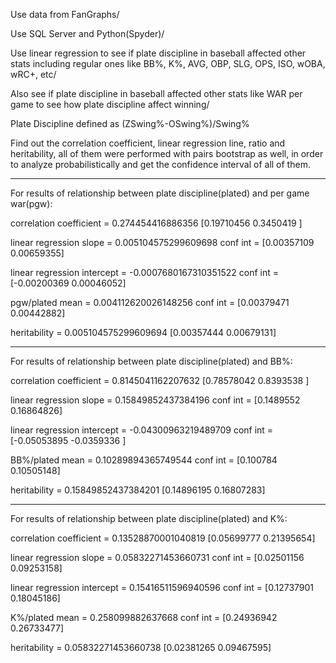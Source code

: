 Use data from FanGraphs/

Use SQL Server and Python(Spyder)/

Use linear regression to see if plate discipline in baseball affected other stats including regular ones like BB%, K%, AVG, OBP, SLG, OPS, ISO, wOBA, wRC+, etc/

Also see if plate discipline in baseball affected other stats like WAR per game to see how plate discipline affect winning/

Plate Discipline defined as (ZSwing%-OSwing%)/Swing%

Find out the correlation coefficient, linear regression line, ratio and heritability, all of them were performed with pairs bootstrap as well, in order to analyze probabilistically and get the confidence interval of all of them.

---------------------------------------------------------------------------------------------------------------------------------------------------------------------------
For results of relationship between plate discipline(plated) and per game war(pgw):

correlation coefficient = 0.274454416886356 [0.19710456 0.3450419 ]

linear regression slope = 0.005104575299609698 conf int = [0.00357109 0.00659355]

linear regression intercept = -0.0007680167310351522 conf int = [-0.00200369  0.00046052]

pgw/plated mean = 0.004112620026148256 conf int = [0.00379471 0.00442882]

heritability = 0.005104575299609694 [0.00357444 0.00679131]

-------------------------------------------------------------------------------------------------------------------------------------------------------------------------

For results of relationship between plate discipline(plated) and BB%:

correlation coefficient = 0.8145041162207632 [0.78578042 0.8393538 ]

linear regression slope = 0.15849852437384196 conf int = [0.1489552  0.16864826]

linear regression intercept = -0.04300963219489709 conf int = [-0.05053895 -0.0359336 ]

BB%/plated mean = 0.10289894365749544 conf int = [0.100784   0.10505148]

heritability = 0.15849852437384201 [0.14896195 0.16807283]

-------------------------------------------------------------------------------------------------------------------------------------------------------------------------

For results of relationship between plate discipline(plated) and K%:

correlation coefficient = 0.13528870001040819 [0.05699777 0.21395654]

linear regression slope = 0.05832271453660731 conf int = [0.02501156 0.09253158]

linear regression intercept = 0.15416511596940596 conf int = [0.12737901 0.18045186]

K%/plated mean = 0.258099882637668 conf int = [0.24936942 0.26733477]

heritability = 0.05832271453660738 [0.02381265 0.09467595]




